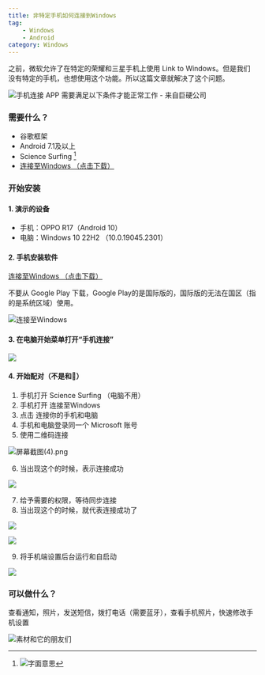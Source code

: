 ```yaml
---
title: 非特定手机如何连接到Windows
tag:
    - Windows
    - Android
category: Windows
---
```

之前，微软允许了在特定的荣耀和三星手机上使用 Link to Windows。但是我们没有特定的手机，也想使用这个功能。所以这篇文章就解决了这个问题。


<!-- more -->

![手机连接 APP 需要满足以下条件才能正常工作 - 来自巨硬公司](https://image.hestudio.net/img/2022/12/12/6396f0b252d58.png)

### 需要什么？
- 谷歌框架
- Android 7.1及以上
- Science Surfing [^1]
- [连接至Windows （点击下载）](https://gitlab.com/heStudio/res/-/raw/main/link_to_windows.apk)

[^1]: ![字面意思](https://image.hestudio.net/img/2022/12/12/6397000e41dba.png)

### 开始安装
#### 1. 演示的设备
- 手机：OPPO R17（Android 10）
- 电脑：Windows 10 22H2 （10.0.19045.2301）

#### 2. 手机安装软件
[连接至Windows （点击下载）](https://res.hestudio.net/res/blog/how-to-link-to-windows/link_to_windows.apk)

不要从 Google Play 下载，Google Play的是国际版的，国际版的无法在国区（指的是系统区域）使用。

![连接至Windows](https://image.hestudio.net/img/2022/12/12/6396fa6a5a311.png)

#### 3. 在电脑开始菜单打开“手机连接”

![](https://image.hestudio.net/img/2022/12/12/6396fb6b08a5f.png)

#### 4. 开始配对（不是和🐖）
1. 手机打开 Science Surfing （电脑不用）
2. 手机打开 连接至Windows
3. 点击 连接你的手机和电脑
4. 手机和电脑登录同一个 Microsoft 账号
5. 使用二维码连接

![屏幕截图(4).png](https://image.hestudio.net/img/2022/12/12/639700e740736.png)

6. 当出现这个的时候，表示连接成功

![](https://image.hestudio.net/img/2022/12/12/639701e01a26b.jpg)

7. 给予需要的权限，等待同步连接
8. 当出现这个的时候，就代表连接成功了 

![](https://image.hestudio.net/img/2022/12/12/6397029380f06.jpg)

![](https://image.hestudio.net/img/2022/12/12/639702c8a2821.png)

9. 将手机端设置后台运行和自启动

![](https://image.hestudio.net/img/2022/12/12/639703dbc02de.png)

### 可以做什么？
查看通知，照片，发送短信，拨打电话（需要蓝牙），查看手机照片，快速修改手机设置

![素材和它的朋友们](https://image.hestudio.net/img/2022/12/12/639704d14a6c8.png)

<Share colorful />
